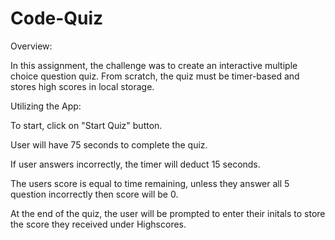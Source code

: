 # Code-Quiz


Overview:

In this assignment, the challenge was to create an interactive multiple choice question quiz. From scratch, the quiz must be timer-based and stores high scores in local storage.

Utilizing the App:

To start, click on "Start Quiz" button.

User will have 75 seconds to complete the quiz.

If user answers incorrectly, the timer will deduct 15 seconds.

The users score is equal to time remaining, unless they answer all 5 question incorrectly then score will be 0.

At the end of the quiz, the user will be prompted to enter their initals to store the score they received under Highscores.
